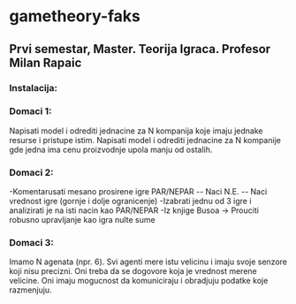 # gametheory-faks
## Prvi semestar, Master. Teorija Igraca. Profesor Milan Rapaic 

### Instalacija:


### Domaci 1:
Napisati model i odrediti jednacine za N kompanija koje imaju jednake resurse i pristupe istim.
Napisati model i odrediti jednacine za N kompanije gde jedna ima cenu proizvodnje upola manju od ostalih.

### Domaci 2:
-Komentarusati mesano prosirene igre PAR/NEPAR
  -- Naci N.E.
  -- Naci vrednost igre (gornje i dolje ogranicenje)
-Izabrati jednu od 3 igre i analizirati je na isti nacin kao PAR/NEPAR
-Iz knjige Busoa -> Prouciti robusno upravljanje kao igra nulte sume

### Domaci 3:
Imamo N agenata (npr. 6). Svi agenti mere istu velicinu i imaju svoje senzore koji nisu precizni. Oni treba da se dogovore koja je vrednost merene velicine. Oni imaju mogucnost da komuniciraju i obradjuju podatke koje razmenjuju. 
